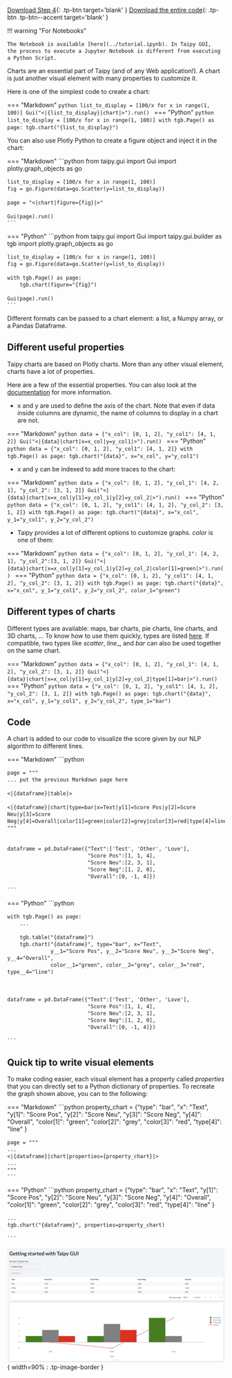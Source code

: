 [Download Step 4](./../src/step_04.zip){: .tp-btn target='blank' }
[Download the entire code](./../src/src.zip){: .tp-btn .tp-btn--accent target='blank' }

!!! warning "For Notebooks"

    The Notebook is available [here](../tutorial.ipynb). In Taipy GUI,
    the process to execute a Jupyter Notebook is different from executing a Python Script.


Charts are an essential part of Taipy (and of any Web application!). A chart is just another
visual element with many properties to customize it.

Here is one of the simplest code to create a chart:

=== "Markdown"
    ```python
    list_to_display = [100/x for x in range(1, 100)]
    Gui("<|{list_to_display}|chart|>").run()
    ```
=== "Python"
    ```python
    list_to_display = [100/x for x in range(1, 100)]
    with tgb.Page() as page:
        tgb.chart("{list_to_display}")
    ```


You can also use Plotly Python to create a figure object and inject it in the chart:

=== "Markdown"
    ```python
    from taipy.gui import Gui 
    import plotly.graph_objects as go

    list_to_display = [100/x for x in range(1, 100)]
    fig = go.Figure(data=go.Scatter(y=list_to_display))

    page = "<|chart|figure={fig}|>"
      
    Gui(page).run()
    ```
=== "Python"
    ```python
    from taipy.gui import Gui 
    import taipy.gui.builder as tgb 
    import plotly.graph_objects as go

    list_to_display = [100/x for x in range(1, 100)]
    fig = go.Figure(data=go.Scatter(y=list_to_display))

    with tgb.Page() as page:
        tgb.chart(figure="{fig}")
      
    Gui(page).run()
    ```

Different formats can be passed to a chart element: a list, a Numpy array, or a Pandas Dataframe.

## Different useful properties

Taipy charts are based on Plotly charts. More than any other visual element, charts have a lot of
properties.

Here are a few of the essential properties. You can also look at the
[documentation](../../../../manuals/gui/viselements/chart.md) for more information.
 - x and y are used to define the axis of the chart. Note that even if data inside columns are
   dynamic, the name of columns to display in a chart are not.

=== "Markdown"
    ```python
    data = {"x_col": [0, 1, 2], "y_col1": [4, 1, 2]}
    Gui("<|{data}|chart|x=x_col|y=y_col1|>").run()
    ```
=== "Python"
    ```python
    data = {"x_col": [0, 1, 2], "y_col1": [4, 1, 2]}
    with tgb.Page() as page:
        tgb.chart("{data}", x="x_col", y="y_col1")
    ```

 - x and y can be indexed to add more traces to the chart:


=== "Markdown"
    ```python
    data = {"x_col": [0, 1, 2], "y_col_1": [4, 2, 1], "y_col_2": [3, 1, 2]}
    Gui("<|{data}|chart|x=x_col|y[1]=y_col_1|y[2]=y_col_2|>").run()
    ```
=== "Python"
    ```python
    data = {"x_col": [0, 1, 2], "y_col1": [4, 1, 2], "y_col_2": [3, 1, 2]}
    with tgb.Page() as page:
        tgb.chart("{data}", x="x_col", y_1="y_col1", y_2="y_col_2")
    ```


 - Taipy provides a lot of different options to customize graphs. _color_ is one of them:

=== "Markdown"
    ```python
    data = {"x_col": [0, 1, 2], "y_col_1": [4, 2, 1], "y_col_2":[3, 1, 2]}
    Gui("<|{data}|chart|x=x_col|y[1]=y_col_1|y[2]=y_col_2|color[1]=green|>").run()
    ```
=== "Python"
    ```python
    data = {"x_col": [0, 1, 2], "y_col1": [4, 1, 2], "y_col_2": [3, 1, 2]}
    with tgb.Page() as page:
        tgb.chart("{data}", x="x_col", y_1="y_col1", y_2="y_col_2", color_1="green")
    ```


## Different types of charts

Different types are available: maps, bar charts, pie charts, line charts, and 3D charts, ... To
know how to use them quickly, types are listed [here](../../../../manuals/gui/viselements/chart.md).
If compatible, two types like *scatter*, *line*_, and *bar* can also be used together on the same
chart.



=== "Markdown"
    ```python
    data = {"x_col": [0, 1, 2], "y_col_1": [4, 1, 2], "y_col_2": [3, 1, 2]}
    Gui("<|{data}|chart|x=x_col|y[1]=y_col_1|y[2]=y_col_2|type[1]=bar|>").run()
    ```
=== "Python"
    ```python
    data = {"x_col": [0, 1, 2], "y_col1": [4, 1, 2], "y_col_2": [3, 1, 2]}
    with tgb.Page() as page:
        tgb.chart("{data}", x="x_col", y_1="y_col1", y_2="y_col_2", type_1="bar")
    ```

## Code

A chart is added to our code to visualize the score given by our NLP algorithm to different lines.

=== "Markdown"
    ```python

    page = """
    ... put the previous Markdown page here

    <|{dataframe}|table|>

    <|{dataframe}|chart|type=bar|x=Text|y[1]=Score Pos|y[2]=Score Neu|y[3]=Score Neg|y[4]=Overall|color[1]=green|color[2]=grey|color[3]=red|type[4]=line|>
    """


    dataframe = pd.DataFrame({"Text":['Test', 'Other', 'Love'],
                              "Score Pos":[1, 1, 4],
                              "Score Neu":[2, 3, 1],
                              "Score Neg":[1, 2, 0],
                              "Overall":[0, -1, 4]})

    ```
=== "Python"
    ```python

    with tgb.Page() as page:
        ...

        tgb.table("{dataframe}")
        tgb.chart("{dataframe}", type="bar", x="Text", 
                  y__1="Score Pos", y__2="Score Neu", y__3="Score Neg", y__4="Overall",
                  color__1="green", color__2="grey", color__3="red", type__4="line")



    dataframe = pd.DataFrame({"Text":['Test', 'Other', 'Love'],
                              "Score Pos":[1, 1, 4],
                              "Score Neu":[2, 3, 1],
                              "Score Neg":[1, 2, 0],
                              "Overall":[0, -1, 4]})

    ```

## Quick tip to write visual elements

To make coding easier, each visual element has a property called *properties* that you can directly
set to a Python dictionary of properties. To recreate the graph shown above, you can to the following:

=== "Markdown"
    ```python
    property_chart = {"type": "bar",
                      "x": "Text",
                      "y[1]": "Score Pos",
                      "y[2]": "Score Neu",
                      "y[3]": "Score Neg",
                      "y[4]": "Overall",
                      "color[1]": "green",
                      "color[2]": "grey",
                      "color[3]": "red",
                      "type[4]": "line"
                    }

    page = """
    ...
    <|{dataframe}|chart|properties={property_chart}|>
    ...
    """
    ```
=== "Python"
    ```python
    property_chart = {"type": "bar",
                      "x": "Text",
                      "y[1]": "Score Pos",
                      "y[2]": "Score Neu",
                      "y[3]": "Score Neg",
                      "y[4]": "Overall",
                      "color[1]": "green",
                      "color[2]": "grey",
                      "color[3]": "red",
                      "type[4]": "line"
                    }

    ...
    tgb.chart("{dataframe}", properties=property_chart)

    ```

![Charts](images/result.png){ width=90% : .tp-image-border }
